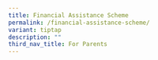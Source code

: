 ```yaml
---
title: Financial Assistance Scheme
permalink: /financial-assistance-scheme/
variant: tiptap
description: ""
third_nav_title: For Parents
---
```

